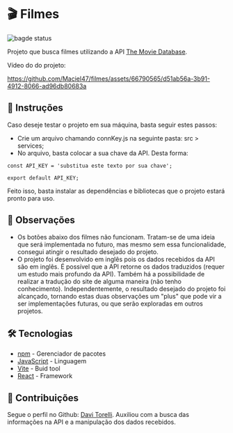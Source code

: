 # 🎬 Filmes
![bagde status](https://img.shields.io/badge/status-conclu%C3%ADdo-green)

Projeto que busca filmes utilizando a API [The Movie Database](https://www.themoviedb.org/).

Vídeo do do projeto: 

https://github.com/Maciel47/filmes/assets/66790565/d51ab56a-3b91-4912-8066-ad96db80683a

## 📝 Instruções
Caso deseje testar o projeto em sua máquina, basta seguir estes passos: 

* Crie um arquivo chamando connKey.js na seguinte pasta: src > services;
* No arquivo, basta colocar a sua chave da API. Desta forma:
```
const API_KEY = 'substitua este texto por sua chave';

export default API_KEY;
``` 

Feito isso, basta instalar as dependências e bibliotecas que o projeto estará pronto para uso. 

## 🔎 Observações
- Os botões abaixo dos filmes não funcionam. Tratam-se de uma ideia que será implementada no futuro, mas mesmo sem essa funcionalidade, consegui atingir o resultado desejado do projeto.
- O projeto foi desenvolvido em inglês pois os dados recebidos da API são em inglês. É possível que a API retorne os dados traduzidos (requer um estudo mais profundo da API). Também há a possibilidade de realizar a tradução do site de alguma maneira (não tenho conhecimento). Independentemente, o resultado desejado do projeto foi alcançado, tornando estas duas observações um "plus" que pode vir a ser implementações futuras, ou que serão exploradas em outros projetos.

## 🛠 Tecnologias
* [npm](https://www.npmjs.com/) - Gerenciador de pacotes
* [JavaScript](https://developer.mozilla.org/pt-BR/docs/Web/JavaScript) - Linguagem
* [Vite](https://vitejs.dev/) - Buid tool
* [React](https://react.dev/) - Framework

## 🤝 Contribuições

Segue o perfil no Github: [Davi Torelli](https://github.com/DaviTorelli).
Auxiliou com a busca das informações na API e a manipulação dos dados recebidos. 
